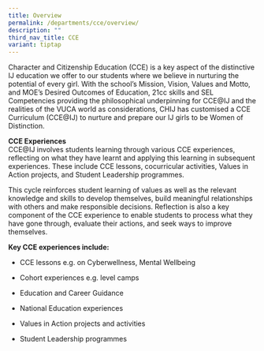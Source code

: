 ```yaml
---
title: Overview
permalink: /departments/cce/overview/
description: ""
third_nav_title: CCE
variant: tiptap
---
```

<p>Character and Citizenship Education (CCE) is a key aspect of the distinctive
IJ education we offer to our students where we believe in nurturing the
potential of every girl. With the school’s Mission, Vision, Values and
Motto, and MOE’s Desired Outcomes of Education, 21cc skills and SEL Competencies
providing the philosophical underpinning for CCE@IJ and the realities of
the VUCA world as considerations, CHIJ has customised a CCE Curriculum
(CCE@IJ) to nurture and prepare our IJ girls to be Women of Distinction.</p>
<p><strong>CCE Experiences</strong>
<br>CCE@IJ involves students learning through various CCE experiences, reflecting
on what they have learnt and applying this learning in subsequent experiences.
These include CCE lessons, cocurricular activities, Values in Action projects,
and Student Leadership programmes.</p>
<p>This cycle reinforces student learning of values as well as the relevant
knowledge and skills to develop themselves, build meaningful relationships
with others and make responsible decisions. Reflection is also a key component
of the CCE experience to enable students to process what they have gone
through, evaluate their actions, and seek ways to improve themselves.&nbsp;</p>
<p><strong>Key CCE experiences include:</strong>
</p>
<ul data-tight="true" class="tight">
<li>
<p>CCE lessons e.g. on Cyberwellness, Mental Wellbeing</p>
</li>
<li>
<p>Cohort experiences e.g. level camps&nbsp;</p>
</li>
<li>
<p>Education and Career Guidance</p>
</li>
<li>
<p>National Education experiences</p>
</li>
<li>
<p>Values in Action projects and activities&nbsp;</p>
</li>
<li>
<p>Student Leadership programmes</p>
</li>
</ul>
<p></p>
<p></p>